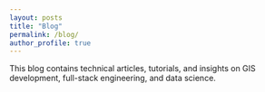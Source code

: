```yaml
---
layout: posts
title: "Blog"
permalink: /blog/
author_profile: true
---
```


This blog contains technical articles, tutorials, and insights on GIS development, full-stack engineering, and data science.
